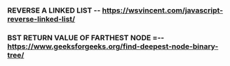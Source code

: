 ### REVERSE A LINKED LIST -- https://wsvincent.com/javascript-reverse-linked-list/
### BST RETURN VALUE OF FARTHEST NODE =-- https://www.geeksforgeeks.org/find-deepest-node-binary-tree/
